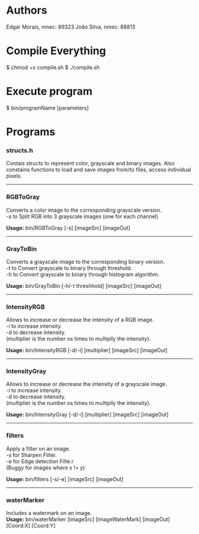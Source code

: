 # Authors
Edgar Morais, nmec: 89323
João Silva, nmec: 88813

# Compile Everything
$ chmod +x compile.sh
$ ./compile.sh

# Execute program
$ bin/programName [parameters]

# Programs

### structs.h
Contais structs to represent color, grayscale and binary images. Also constains functions to load and save images from/to files, access individual pixels.
_______________________________________________________________________________________________________________________________
### RGBToGray
Converts a color image to the corresponding grayscale version.  
-s to Split RGB into 3 grayscale images (one for each channel)  

**Usage:** bin/RGBToGray [-s] [imageSrc] [imageOut]
_______________________________________________________________________________________________________________________________
### GrayToBin
Converts a grayscale image to the corresponding binary version.  
-t to Convert grayscale to binary through threshold.  
-h to Convert grayscale to binary through histogram algorithm.  

**Usage:** bin/GrayToBin [-h/-t threshhold] [imageSrc] [imageOut]
_______________________________________________________________________________________________________________________________
### IntensityRGB
Allows to increase or decrease the intensity of a RGB image.  
-i to increase intensity.  
-d to decrease intensity.  
(multiplier is the number os times to multiplly the intensity).  

**Usage:** bin/IntensityRGB [-d/-i] [multiplier] [imageSrc] [imageOut]
_______________________________________________________________________________________________________________________________
### IntensityGray
Allows to increase or decrease the intensity of a grayscale image.  
-i to increase intensity.  
-d to decrease intensity.  
(multiplier is the number os times to multiplly the intensity).  

**Usage:** bin/IntensityGray [-d/-i] [multiplier] [imageSrc] [imageOut]
_______________________________________________________________________________________________________________________________
### filters
Apply a filter on an image.  
-s for Sharpen Filter.  
-e for Edge detection Filte.r  
(Buggy for images where x != y)  

**Usage:** bin/filters [-s/-e] [imageSrc] [imageOut]
_______________________________________________________________________________________________________________________________
### waterMarker
Includes a watermark on an image.  
**Usage:** bin/waterMarker [imageSrc] [imageWaterMark] [imageOut] [Coord:X] [Coord:Y]



